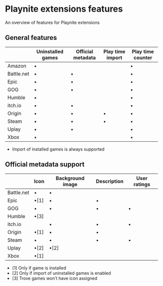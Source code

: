 # Playnite extensions features
An overview of features for Playnite extensions

## General features

|| Uninstalled games | Official metadata | Play time import | Play time counter | 
| - | - | - | - | - |
| Amazon |  • |  |  | • | 
| Battle.net | • | • |  | • | 
| Epic | • | • |  | • | 
| GOG | • | • |  | • | 
| Humble | • |  |  | • | 
| itch.io | • | • |  | • | 
| Origin | • | • | • | • | 
| Steam | • | • | • | • | 
| Uplay | • | • |  | • | 
| Xbox | • |  |  | • | 

* Import of installed games is always supported

## Official metadata support

| | Icon | Background image | Description | User ratings | 
| - | - | - | - | - |
| Battle.net | • | • |  |  | 
| Epic | •[1] | • | • | | 
| GOG | • | • | • | • | 
| Humble | •[3] |  | | | 
| itch.io |  | • | • | • | 
| Origin | •[1] | • | • |  | 
| Steam | • | • | • | • | 
| Uplay| •[2] | •[2] | | | 
| Xbox | •[1] | | | | 

* [1] Only if game is installed
* [2] Only if import of uninstalled games is enabled
* [3] Trove games won't have icon assigned
